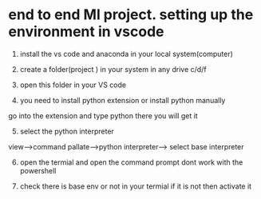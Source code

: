 # end to end Ml project. setting up the environment in vscode

1. install the vs code and anaconda in your local system(computer)

2. create a folder(project ) in your system in any drive c/d/f

3. open this folder in your VS code

4. you need to install python extension or install python manually

go into the extension and type python there you will get it

5. select the python interpreter

view-->command pallate-->python interpreter--> select base interpreter

6. open the termial and open the command prompt dont work with the powershell

7. check there is base env or not in your termial if it is not then activate it